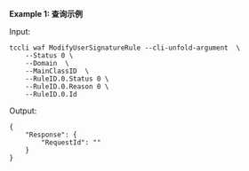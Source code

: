 **Example 1: 查询示例**



Input: 

```
tccli waf ModifyUserSignatureRule --cli-unfold-argument  \
    --Status 0 \
    --Domain  \
    --MainClassID  \
    --RuleID.0.Status 0 \
    --RuleID.0.Reason 0 \
    --RuleID.0.Id 
```

Output: 
```
{
    "Response": {
        "RequestId": ""
    }
}
```

